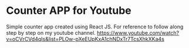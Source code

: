 
# Counter APP for Youtube
Simple counter app created using React JS. For reference to follow along step by step on my youtube channel. https://www.youtube.com/watch?v=oCVrCVd4qIs&list=PLOw-pXeEUpKxA1chNDxTr7TcsXhkXKa4s
